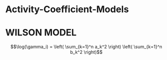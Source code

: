 # Activity-Coefficient-Models

# WILSON MODEL

$$\log(\gamma_i) = \left( \sum_{k=1}^n a_k^2 \right) \left( \sum_{k=1}^n b_k^2 \right)$$
